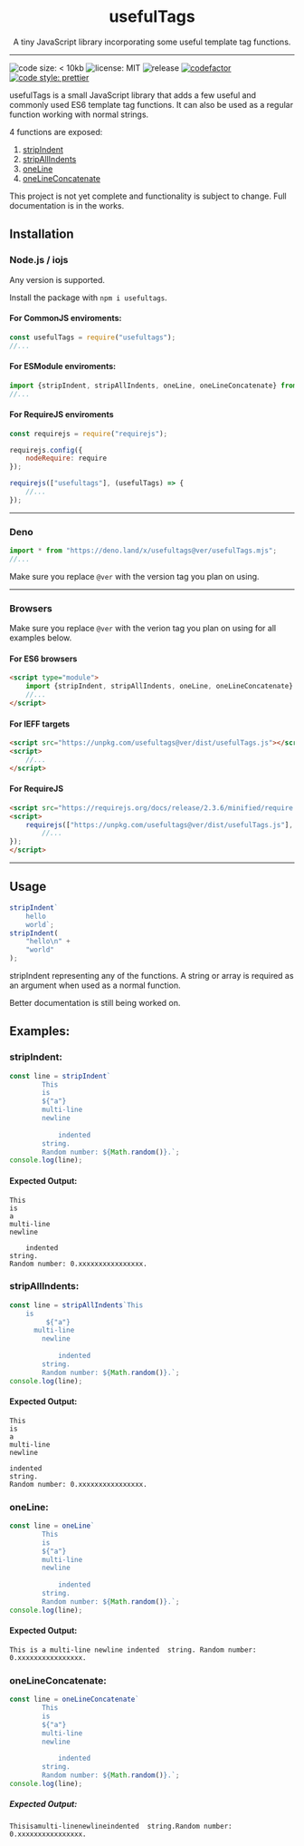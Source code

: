 <h1 align="center">usefulTags</h1>
<p align="center">A tiny JavaScript library incorporating some useful template tag functions.</p>

---
![code size: < 10kb](https://img.shields.io/github/languages/code-size/thethunderguys/usefulTags) ![license: MIT](https://img.shields.io/github/license/thethunderguys/usefulTags?color=orange) ![release](https://img.shields.io/github/v/release/thethunderguys/usefulTags?sort=semver&color=brightgreen) [![codefactor](https://img.shields.io/codefactor/grade/github/thethunderguys/usefulTags/trunk?label=codefactor&logo=codefactor)](https://www.codefactor.io/repository/github/thethunderguys/usefultags) [![code style: prettier](https://img.shields.io/badge/code%20style-prettier-ff69b4?logo=prettier&logoColor=informational)](https://github.com/prettier/prettier)

usefulTags is a small JavaScript library that adds a few useful and commonly used ES6 template tag functions. It can also be used as a regular function working with normal strings.

4 functions are exposed:
1. [stripIndent](#stripindent)
2. [stripAllIndents](#stripallindents)
3. [oneLine](#oneline)
4. [oneLineConcatenate](#onelineconcatenate)

This project is not yet complete and functionality is subject to change. Full documentation is in the works.

## Installation
### Node.js / iojs
Any version is supported.

Install the package with `npm i usefultags`.

#### For CommonJS enviroments:
```js
const usefulTags = require("usefultags");
//...
```
#### For ESModule enviroments:
```js
import {stripIndent, stripAllIndents, oneLine, oneLineConcatenate} from "usefultags";
//...
```
#### For RequireJS enviroments
```js
const requirejs = require("requirejs");

requirejs.config({
    nodeRequire: require
});

requirejs(["usefultags"], (usefulTags) => {
    //...
});
```
---
### Deno
```js
import * from "https://deno.land/x/usefultags@ver/usefulTags.mjs";
//...
```
Make sure you replace `@ver` with the version tag you plan on using.

---
### Browsers
Make sure you replace `@ver` with the verion tag you plan on using for all examples below.
#### For ES6 browsers
```html
<script type="module">
    import {stripIndent, stripAllIndents, oneLine, oneLineConcatenate} from "https://unpkg.com/usefultags@ver/usefulTags.mjs";
    //...
</script>
```
#### For IEFF targets
```html
<script src="https://unpkg.com/usefultags@ver/dist/usefulTags.js"></script>
<script>
    //...
</script>
```
#### For RequireJS
```html
<script src="https://requirejs.org/docs/release/2.3.6/minified/require.js"></script>
<script>
    requirejs(["https://unpkg.com/usefultags@ver/dist/usefulTags.js"], (usefulTags) => {
        //...
});
</script>
```

---
## Usage
```js
stripIndent`
    hello
    world`;
stripIndent(
    "hello\n" +
    "world"
);
```
stripIndent representing any of the functions. A string or array is required as an argument when used as a normal function.

Better documentation is still being worked on.

## Examples:

### stripIndent:
```js
const line = stripIndent`
        This
        is
        ${"a"}
        multi-line
        newline
         
            indented  
        string.
        Random number: ${Math.random()}.`;
console.log(line);
```
#### Expected Output:
```
This
is
a
multi-line
newline
 
    indented  
string.
Random number: 0.xxxxxxxxxxxxxxxx.
```

### stripAllIndents:
```js
const line = stripAllIndents`This
    is
         ${"a"}
      multi-line
        newline
         
            indented  
        string.
        Random number: ${Math.random()}.`;
console.log(line);
```
#### Expected Output:
```
This
is
a
multi-line
newline

indented  
string.
Random number: 0.xxxxxxxxxxxxxxxx.
```

### oneLine:
```js
const line = oneLine`
        This
        is
        ${"a"}
        multi-line
        newline
         
            indented  
        string.
        Random number: ${Math.random()}.`;
console.log(line);
```
#### Expected Output:
```
This is a multi-line newline indented  string. Random number: 0.xxxxxxxxxxxxxxxx.
```

### oneLineConcatenate:
```js
const line = oneLineConcatenate`
        This
        is
        ${"a"}
        multi-line
        newline
         
            indented  
        string.
        Random number: ${Math.random()}.`;
console.log(line);
```
##### Expected Output:
```
Thisisamulti-linenewlineindented  string.Random number: 0.xxxxxxxxxxxxxxxx.
```

